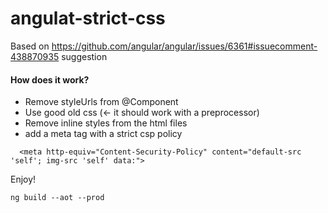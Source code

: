 # angulat-strict-css
Based on https://github.com/angular/angular/issues/6361#issuecomment-438870935 suggestion

#### How does it work?
* Remove styleUrls from @Component
* Use good old css (<- it should work with a preprocessor)
* Remove inline styles from the html files
* add a meta tag with a strict csp policy

```
  <meta http-equiv="Content-Security-Policy" content="default-src 'self'; img-src 'self' data:">
```

Enjoy!

```
ng build --aot --prod
```